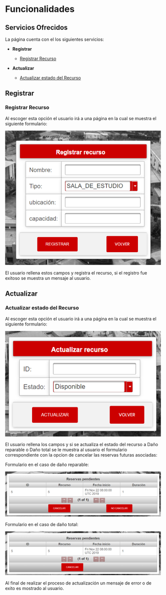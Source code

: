 # Funcionalidades

## Servicios Ofrecidos

La página cuenta con el los siguientes servicios:
+ **Registrar**
   + [Registrar Recurso](#registrar-recurso)
   
+ **Actualizar**
   + [Actualizar estado del Recurso](#actualizar-estado-del-recurso)

## Registrar

### Registrar Recurso

Al escoger esta opción el usuario irá a una página en la cual se muestra el siguiente formulario:

![](/resources/md/regis.png)

El usuario rellena estos campos y registra el recurso, si el registro fue exitoso se muestra un mensaje al usuario.

## Actualizar

### Actualizar estado del Recurso

Al escoger esta opción el usuario irá a una página en la cual se muestra el siguiente formulario:

![](/resources/md/act.png)

El usuario rellena los campos y si se actualiza el estado del recurso a Daño reparable o Daño total se le muestra al usuario el formulario correspondiente con la opcion de cancelar las reservas futuras asociadas:

Formulario en el caso de daño reparable:

![](/resources/md/can.png)

Formulario en el caso de daño total:

![](/resources/md/can1.png)

Al final de realizar el proceso de actualización un mensaje de error o de exito es mostrado al usuario.

